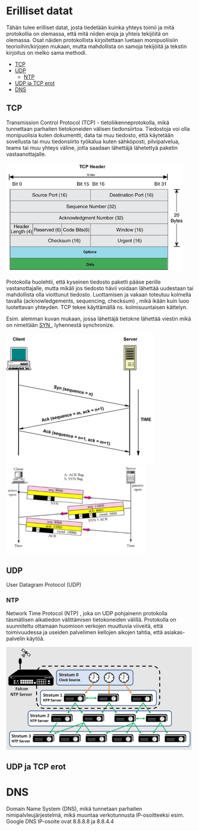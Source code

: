 # Erilliset datat

Tähän tulee erilliset datat, josta tiedetään kuinka yhteys toimii ja mitä protokollia on olemassa, että mitä niiden eroja ja yhteis tekijöitä on olemassa. Osat näiden protokollista kirjoitettaan luetaan monipuoliisiin teorioihin/kirjojen mukaan, mutta mahdollista on samoja tekijöitä ja tekstin kirjoitus on melko sama methodi.

- [TCP](#TCP)
- [UDP](#UDP)
  * [NTP](#NTP)
- [UDP ja TCP erot](#UDP-ja-TCP-erot)
- [DNS](#DNS)

## TCP

Transmission Control Protocol (TCP) - tietoliikenneprotokolla, mikä tunnettaan parhaiten tietokoneiden välisen tiedonsiirtoa. Tiedostoja voi olla monipuolisia kuten dokumentti, data tai muu tiedosto, että käytetään sovellusta tai muu tiedonsiirto työkalua kuten sähköposti, pilvipalvelua, teams tai muu yhteys väline, jotta saadaan lähettäjä lähetettyä paketin vastaanottajalle. 

<img src="images/data-tcp-1.PNG" width="475">

Protokolla huolehtii, että kyseinen tiedosto paketti pääse perille vastanottajalle, mutta mikäli jos tiedosto hävii voidaan lähettää uudestaan tai mahdollista olla vioittunut tiedosto. Luottamisen ja vakaan toteutuu kolmella tavalla (acknowledgements, sequencing, checksum) , mikä ikään kuin luoo luotettavan yhteyden. TCP tekee käyttämällä ns. kolmisuuntaisen kättelyn.

Esim. alemman kuvan mukaan, jossa lähettäjä tietokne lähettää viestin mikä on nimeltään <ins> SYN </ins>, lyhennestä synchronize. 

<img src="images/data-tcp-2.PNG" width="400">

<img src="images/data-tcp-3.PNG" width="375">


## UDP

User Datagram Protocol (UDP)

### NTP
Network Time Protocol (NTP) , joka on UDP pohjainenn protokolla täsmällisen aikatiedon välittämisen tietokoneiden välillä. Protokolla on suunniteltu ottamaan huomioon verkojen muuttuvia viiveitä, että toimivuudessa ja useiden palvelimen kellojen aikojen tahtia, että asiakas-palvelin käytöä.  

<img src="images/data-ntp-1.PNG" width="500">

## UDP ja TCP erot


# DNS

Domain Name System (DNS), mikä tunnetaan parhaiten nimipalvleujärjestelmä, mikä muuntaa verkotunnusta IP-osoitteeksi esim. Google DNS IP-osoite ovat 8.8.8.8 ja 8.8.4.4








